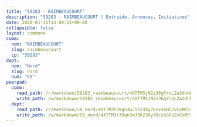```yaml
---
title: "59283 - RAIMBEAUCOURT"
description: "59283 - RAIMBEAUCOURT | Entraide, Annonces, Initiatives"
date: 2020-01-11T14:09:21+09:00
collapsible: false
layout: commune
comm:
  nom: "RAIMBEAUCOURT"
  slug: raimbeaucourt
  cp: "59283"
dept:
  nom: "Nord"
  slug: nord
  num: "59"
peerpad:
  comm:
    read_path: /r/markdown/59283_raimbeaucourt/4XTTM5jN2z36gYroL2a3dnkHfNqmrJaoEY6nzoVAhYVfUtuAS
    write_path: /w/markdown/59283_raimbeaucourt/4XTTM5jN2z36gYroL2a3dnkHfNqmrJaoEY6nzoVAhYVfUtuAS-K3TgU3ZehjrAgdE3StsqVWy48UijeNQfcP4wM1V3sqkT2VYSMSvrNTDhkf3X3BWvzfVvcGm5SUwegUhhNF5TimCGVRdgHGMBSvEW4bp3CVqx5aQhHkCMcerSky5EHSUY5HqhSmfg
  dept:
    read_path: /r/markdown/59_nord/4XTTM3t39qn3wJ5h23Xy7DcxsGHU2vCoMP2z3iS4TUn3TrtdJ
    write_path: /w/markdown/59_nord/4XTTM3t39qn3wJ5h23Xy7DcxsGHU2vCoMP2z3iS4TUn3TrtdJ-K3TgTuZGkuZqXfr6fpmH7pGsMT6ndvZQMyRDze5QBt7XScLWHoBi246kLoDKpTH2Yo4f3AFSSJqGc2ozvNww7qPLqsDjpvahxCbQ6F5znbfjp6kVgaDcTYc9LyhwSfYuCevnvZUQ
---
```


